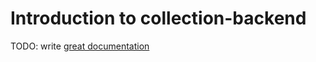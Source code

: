 # Introduction to collection-backend

TODO: write [great documentation](http://jacobian.org/writing/great-documentation/what-to-write/)
